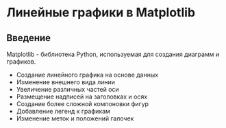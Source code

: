 # Линейные графики в Matplotlib

## Введение

Matplotlib - библиотека Python, используемая для создания диаграмм и графиков.

- Создание линейного графика на основе данных
- Изменение внешнего вида линии
- Увеличение различных частей оси
- Размещение надписей на заголовках и осях
- Создание более сложной компоновки фигур
- Добавление легенд к графикам
- Изменение меток и положений галочек